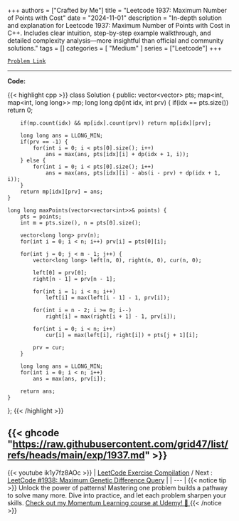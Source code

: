 
+++
authors = ["Crafted by Me"]
title = "Leetcode 1937: Maximum Number of Points with Cost"
date = "2024-11-01"
description = "In-depth solution and explanation for Leetcode 1937: Maximum Number of Points with Cost in C++. Includes clear intuition, step-by-step example walkthrough, and detailed complexity analysis—more insightful than official and community solutions."
tags = []
categories = [
    "Medium"
]
series = ["Leetcode"]
+++



[`Problem Link`](https://leetcode.com/problems/maximum-number-of-points-with-cost/description/)

---

**Code:**

{{< highlight cpp >}}
class Solution {
public:
    vector<vector<int>> pts;
    map<int, map<int, long long>> mp;
    long long dp(int idx, int prv) {
        if(idx == pts.size()) return 0;
        
        if(mp.count(idx) && mp[idx].count(prv)) return mp[idx][prv];
        
        long long ans = LLONG_MIN;
        if(prv == -1) {
            for(int i = 0; i < pts[0].size(); i++)
                ans = max(ans, pts[idx][i] + dp(idx + 1, i));
        } else {
            for(int i = 0; i < pts[0].size(); i++)
                ans = max(ans, pts[idx][i] - abs(i - prv) + dp(idx + 1, i));
        }
        return mp[idx][prv] = ans;
    }
    
    long long maxPoints(vector<vector<int>>& points) {
        pts = points;
        int m = pts.size(), n = pts[0].size();
        
        vector<long long> prv(n);
        for(int i = 0; i < n; i++) prv[i] = pts[0][i];
        
        for(int j = 0; j < m - 1; j++) {
            vector<long long> left(n, 0), right(n, 0), cur(n, 0);
            
            left[0] = prv[0];
            right[n - 1] = prv[n - 1];
            
            for(int i = 1; i < n; i++)
                left[i] = max(left[i - 1] - 1, prv[i]);
            
            for(int i = n - 2; i >= 0; i--)
                right[i] = max(right[i + 1] - 1, prv[i]);
            
            for(int i = 0; i < n; i++)
                cur[i] = max(left[i], right[i]) + pts[j + 1][i];
            
            prv = cur;
        }
        
        long long ans = LLONG_MIN;
        for(int i = 0; i < n; i++)
            ans = max(ans, prv[i]);

        return ans;
    }
};
{{< /highlight >}}

{{< ghcode "https://raw.githubusercontent.com/grid47/list/refs/heads/main/exp/1937.md" >}}
---
{{< youtube ik1y7fz8AOc >}}
| [LeetCode Exercise Compilation](https://grid47.xyz/leetcode/) / Next : [LeetCode #1938: Maximum Genetic Difference Query](https://grid47.xyz/posts/leetcode_1938) |
| --- |
{{< notice tip >}}
Unlock the power of patterns! Mastering one problem builds a pathway to solve many more. Dive into practice, and let each problem sharpen your skills. [Check out my Momentum Learning course at Udemy! 🚀 ](https://www.udemy.com/course/algorithms-and-data-structures-in-cpp/)
{{< /notice >}}

